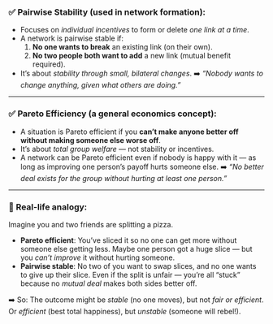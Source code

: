 
### ✅ **Pairwise Stability** (used in network formation):
- Focuses on _individual incentives_ to form or delete _one link at a time_.
- A network is pairwise stable if:
    1. **No one wants to break** an existing link (on their own).
    2. **No two people both want to add** a new link (mutual benefit required).
- It’s about _stability through small, bilateral changes_.
➡️ _“Nobody wants to change anything, given what others are doing.”_

---

### ✅ **Pareto Efficiency** (a general economics concept):
- A situation is Pareto efficient if you **can’t make anyone better off without making someone else worse off**.
- It’s about _total group welfare_ — not stability or incentives.
- A network can be Pareto efficient even if nobody is happy with it — as long as improving one person’s payoff hurts someone else.
➡️ _“No better deal exists for the group without hurting at least one person.”_


---
### 🍕 Real-life analogy:

Imagine you and two friends are splitting a pizza.

- **Pareto efficient**: You’ve sliced it so no one can get more without someone else getting less. Maybe one person got a huge slice — but you _can’t improve_ it without hurting someone.
- **Pairwise stable**: No two of you want to swap slices, and no one wants to give up their slice. Even if the split is unfair — you’re all “stuck” because no _mutual deal_ makes both sides better off.

➡️ So: The outcome might be _stable_ (no one moves), but not _fair or efficient_.  
Or _efficient_ (best total happiness), but _unstable_ (someone will rebel!).